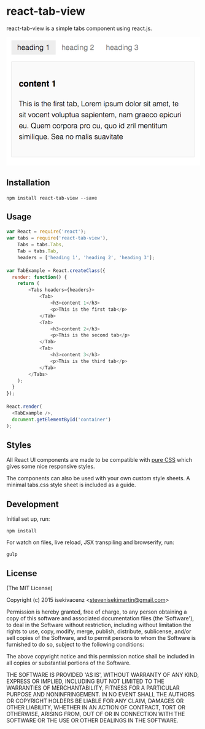 # react-tab-view

react-tab-view is a simple tabs component using react.js.

![](example/screenshot.png)

## Installation

`npm install react-tab-view --save`

## Usage

```javascript
var React = require('react');
var tabs = require('react-tab-view'),
    Tabs = tabs.Tabs,
    Tab = tabs.Tab,
    headers = ['heading 1', 'heading 2', 'heading 3'];

var TabExample = React.createClass({
  render: function() {
    return (
    	<Tabs headers={headers}>
    		<Tab>
    			<h3>content 1</h3>
    			<p>This is the first tab</p>
    		</Tab>
    		<Tab>
    			<h3>content 2</h3>
    			<p>This is the second tab</p>
    		</Tab>
    		<Tab>
    			<h3>content 3</h3>
    			<p>This is the third tab</p>
    		</Tab>
    	</Tabs>
    );
  }
});

React.render(
  <TabExample />,
  document.getElementById('container')
);

```

## Styles

All React UI components are made to be compatible with [pure CSS](http://purecss.io/) which gives some nice responsive styles. 

The components can also be used with your own custom style sheets. A minimal tabs.css style sheet is included as a guide.

## Development

Initial set up, run:
    
    npm install

For watch on files, live reload, JSX transpiling and browserify, run:

    gulp

## License

(The MIT License)

Copyright (c) 2015 isekivacenz &lt;stevenisekimartin@gmail.com&gt;

Permission is hereby granted, free of charge, to any person obtaining
a copy of this software and associated documentation files (the
'Software'), to deal in the Software without restriction, including
without limitation the rights to use, copy, modify, merge, publish,
distribute, sublicense, and/or sell copies of the Software, and to
permit persons to whom the Software is furnished to do so, subject to
the following conditions:

The above copyright notice and this permission notice shall be
included in all copies or substantial portions of the Software.

THE SOFTWARE IS PROVIDED 'AS IS', WITHOUT WARRANTY OF ANY KIND,
EXPRESS OR IMPLIED, INCLUDING BUT NOT LIMITED TO THE WARRANTIES OF
MERCHANTABILITY, FITNESS FOR A PARTICULAR PURPOSE AND NONINFRINGEMENT.
IN NO EVENT SHALL THE AUTHORS OR COPYRIGHT HOLDERS BE LIABLE FOR ANY
CLAIM, DAMAGES OR OTHER LIABILITY, WHETHER IN AN ACTION OF CONTRACT,
TORT OR OTHERWISE, ARISING FROM, OUT OF OR IN CONNECTION WITH THE
SOFTWARE OR THE USE OR OTHER DEALINGS IN THE SOFTWARE.
